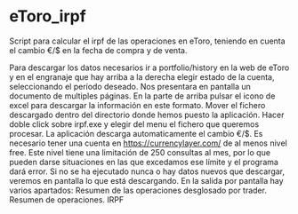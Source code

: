 # eToro_irpf
Script para calcular el irpf de las operaciones en eToro, teniendo en cuenta el cambio €/$ en la fecha de compra y de venta.

Para descargar los datos necesarios ir a portfolio/history en la web de eToro y en el engranaje que hay arriba a la derecha elegir estado de la cuenta, seleccionando el período deseado.
Nos presentara en pantalla un documento de multiples páginas. En la parte de arriba pulsar el icono de excel para descargar la información en este formato. Mover el fichero descargado dentro del directorio donde hemos puesto la aplicación.
Hacer doble click sobre irpf.exe y elegir del menu el fichero que queremos procesar.
La aplicación descarga automaticamente el cambio €/$. Es necesario tener una cuenta en https://currencylayer.com/ de al menos nivel free. Este nivel tiene una limitación de 250 consultas al mes, por lo que pueden darse situaciones en las que excedamos ese límite y el programa dará error.
Si no se ha ejecutado nunca o hay datos nuevos que descargar, veremos en pantalla lo que está descargando.
En la salida por pantalla hay varios apartados:
  Resumen de las operaciones desglosado por trader.
  Resumen de operaciones.
  IRPF
